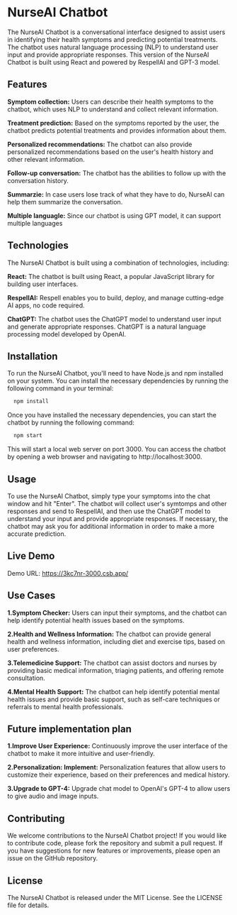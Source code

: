 # NurseAI Chatbot

The NurseAI Chatbot is a conversational interface designed to assist users in identifying their health symptoms and predicting potential treatments. The chatbot uses natural language processing (NLP) to understand user input and provide appropriate responses. This version of the NurseAI Chatbot is built using React and powered by RespellAI and GPT-3 model.

## Features

**Symptom collection:** Users can describe their health symptoms to the chatbot, which uses NLP to understand and collect relevant information.

**Treatment prediction:** Based on the symptoms reported by the user, the chatbot predicts potential treatments and provides information about them.

**Personalized recommendations:** The chatbot can also provide personalized recommendations based on the user's health history and other relevant information.

**Follow-up conversation:** The chatbot has the abilities to follow up with the conversation history.

**Summarzie:** In case users lose track of what they have to do, NurseAI can help them summarize the conversation.

**Multiple languagle:** Since our chatbot is using GPT model, it can support multiple languages

## Technologies

The NurseAI Chatbot is built using a combination of technologies, including:

**React:** The chatbot is built using React, a popular JavaScript library for building user interfaces.

**RespellAI:** Respell enables you to build, deploy, and manage cutting-edge AI apps, no code required.

**ChatGPT:** The chatbot uses the ChatGPT model to understand user input and generate appropriate responses. ChatGPT is a natural language processing model developed by OpenAI.

## Installation

To run the NurseAI Chatbot, you'll need to have Node.js and npm installed on your system. You can install the necessary dependencies by running the following command in your terminal:

```bash
  npm install
```

Once you have installed the necessary dependencies, you can start the chatbot by running the following command:

```bash
  npm start
```

This will start a local web server on port 3000. You can access the chatbot by opening a web browser and navigating to http://localhost:3000.

## Usage

To use the NurseAI Chatbot, simply type your symptoms into the chat window and hit "Enter". The chatbot will collect user's symtomps and other responses and send to RespellAI, and then use the ChatGPT model to understand your input and provide appropriate responses. If necessary, the chatbot may ask you for additional information in order to make a more accurate prediction.

## Live Demo

Demo URL: https://3kc7nr-3000.csb.app/

## Use Cases

**1.Symptom Checker:** Users can input their symptoms, and the chatbot can help identify potential health issues based on the symptoms. 

**2.Health and Wellness Information:** The chatbot can provide general health and wellness information, including diet and exercise tips, based on user preferences. 

**3.Telemedicine Support:** The chatbot can assist doctors and nurses by providing basic medical information, triaging patients, and offering remote consultation.

**4.Mental Health Support:** The chatbot can help identify potential mental health issues and provide basic support, such as self-care techniques or referrals to mental health professionals.

## Future implementation plan

**1.Improve User Experience:** Continuously improve the user interface of the chatbot to make it more intuitive and user-friendly.

**2.Personalization: Implement:** Personalization features that allow users to customize their experience, based on their preferences and medical history.

**3.Upgrade to GPT-4:** Upgrade chat model to OpenAI's GPT-4 to allow users to give audio and image inputs.

## Contributing

We welcome contributions to the NurseAI Chatbot project! If you would like to contribute code, please fork the repository and submit a pull request. If you have suggestions for new features or improvements, please open an issue on the GitHub repository.

## License

The NurseAI Chatbot is released under the MIT License. See the LICENSE file for details.
